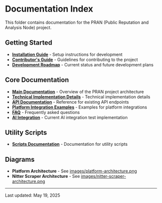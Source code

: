 # Documentation Index

This folder contains documentation for the PRAN (Public Reputation and Analysis Node) project.

## Getting Started

- [**Installation Guide**](./installation-guide.md) - Setup instructions for development
- [**Contributor's Guide**](./contributors-guide.md) - Guidelines for contributing to the project
- [**Development Roadmap**](./roadmap.md) - Current status and future development plans

## Core Documentation

- [**Main Documentation**](./README.md) - Overview of the PRAN project architecture
- [**Technical Implementation Details**](./technical-details.md) - Technical implementation details
- [**API Documentation**](./api-documentation.md) - Reference for existing API endpoints
- [**Platform Integration Examples**](./platform-integration-examples.md) - Examples for platform integrations
- [**FAQ**](./faq.md) - Frequently asked questions
- [**AI Integration**](./ai-integration.md) - Current AI integration test implementation

## Utility Scripts

- [**Scripts Documentation**](../scripts/README.md) - Documentation for utility scripts

## Diagrams

- **Platform Architecture** - See [images/platform-architecture.png](../public/images/platform-architecture.png)
- **Nitter Scraper Architecture** - See [images/nitter-scraper-architecture.png](../public/images/nitter-scraper-architecture.png)

---

Last updated: May 19, 2025